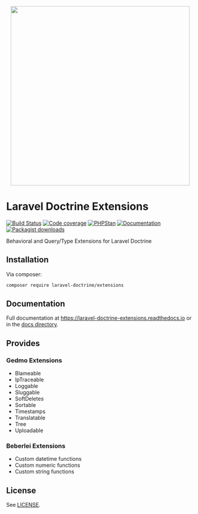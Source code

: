 <p align="center">
    <img src="https://placehold.co/10x10/337ab7/337ab7.png" width="100%" height="15px">
    <img width="480px" src="https://github.com/laravel-doctrine/extensions/blob/2.0.x/docs/banner.png"/>
</p>

Laravel Doctrine Extensions
===========================

[![Build Status](https://github.com/laravel-doctrine/extensions/actions/workflows/continuous-integration.yml/badge.svg)](https://github.com/laravel-doctrine/extensions/actions/workflows/continuous-integration.yml?query=branch%3A2.0.x)
[![Code coverage](https://codecov.io/gh/laravel-doctrine/extensions/branch/2.0.x/graph/badge.svg?token=hbyGgWHabZ)](https://codecov.io/gh/laravel-doctrine/extensions)
[![PHPStan](https://img.shields.io/badge/PHPStan-level%201-brightgreen.svg)](https://img.shields.io/badge/PHPStan-level%201-brightgreen.svg)
[![Documentation](https://readthedocs.org/projects/laravel-doctrine-extensions/badge/?version=latest)](https://laravel-doctrine-extensions.readthedocs.io/en/latest/?badge=latest)
[![Packagist downloads](https://img.shields.io/packagist/dm/laravel-doctrine/extensions.svg?style=flat-square)](https://packagist.org/packages/laravel-doctrine/extensions)

Behavioral and Query/Type Extensions for Laravel Doctrine

Installation
------------

Via composer:

```bash
composer require laravel-doctrine/extensions
```


Documentation
-------------

Full documentation at https://laravel-doctrine-extensions.readthedocs.io or in the [docs directory](https://github.com/laravel-doctrine/extensions/tree/2.0.x/docs).



Provides
--------

### Gedmo Extensions

* Blameable
* IpTraceable
* Loggable
* Sluggable
* SoftDeletes
* Sortable
* Timestamps
* Translatable
* Tree
* Uploadable

### Beberlei Extensions

* Custom datetime functions
* Custom numeric functions
* Custom string functions


License
-------

See [LICENSE](https://github.com/laravel-doctrine/extensions/blob/master/LICENSE).
